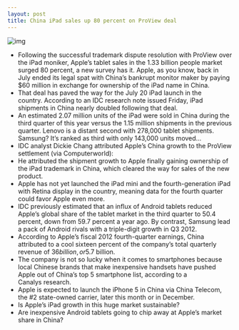 ```yaml
---
layout: post
title: China iPad sales up 80 percent on ProView deal
---
```

![img](http://media.idownloadblog.com/wp-content/uploads/2011/09/China-iPad.jpg)
* Following the successful trademark dispute resolution with ProView over the iPad moniker, Apple’s tablet sales in the 1.33 billion people market surged 80 percent, a new survey has it. Apple, as you know, back in July ended its legal spat with China’s bankrupt monitor maker by paying $60 million in exchange for ownership of the iPad name in China.
* That deal has paved the way for the July 20 iPad launch in the country. According to an IDC research note issued Friday, iPad shipments in China nearly doubled following that deal.
* An estimated 2.07 million units of the iPad were sold in China during the third quarter of this year versus the 1.15 million shipments in the previous quarter. Lenovo is a distant second with 278,000 tablet shipments. Samsung? It’s ranked as third with only 143,000 units moved…
* IDC analyst Dickie Chang attributed Apple’s China growth to the ProView settlement (via Computerworld):
* He attributed the shipment growth to Apple finally gaining ownership of the iPad trademark in China, which cleared the way for sales of the new product.
* Apple has not yet launched the iPad mini and the fourth-generation iPad with Retina display in the country, meaning data for the fourth quarter could favor Apple even more.
* IDC previously estimated that an influx of Android tablets reduced Apple’s global share of the tablet market in the third quarter to 50.4 percent, down from 59.7 percent a year ago. By contrast, Samsung lead a pack of Android rivals with a triple-digit growth in Q3 2012.
* According to Apple’s fiscal 2012 fourth-quarter earnings, China attributed to a cool sixteen percent of the company’s total quarterly revenue of $36 billion, or  $5.7 billion.
* The company is not so lucky when it comes to smartphones because local Chinese brands that make inexpensive handsets have pushed Apple out of China’s top 5 smartphone list, according to a Canalys research.
* Apple is expected to launch the iPhone 5 in China via China Telecom, the #2 state-owned carrier, later this month or in December.
* Is Apple’s iPad growth in this huge market sustainable?
* Are inexpensive Android tablets going to chip away at Apple’s market share in China?

